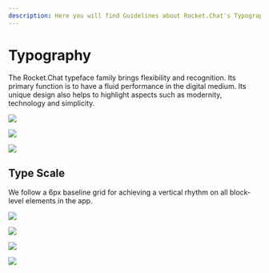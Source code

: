 ```yaml
---
description: Here you will find Guidelines about Rocket.Chat's Typography
---
```


# Typography

The Rocket.Chat typeface family brings flexibility and recognition. Its primary function is to have a fluid performance in the digital medium. Its unique design also helps to highlight aspects such as modernity, technology and simplicity.

![](../../.gitbook/assets/01_typo.jpg)

![](../../.gitbook/assets/02_typo.jpg)

![](../../.gitbook/assets/03_typo.jpg)

## Type Scale

We follow a 6px baseline grid for achieving a vertical rhythm on all block-level elements in the app.

![](../../.gitbook/assets/04_typo.jpg)

![](../../.gitbook/assets/05_typo.jpg)

![](../../.gitbook/assets/06_typo.jpg)

![](../../.gitbook/assets/07_typo.jpg)

